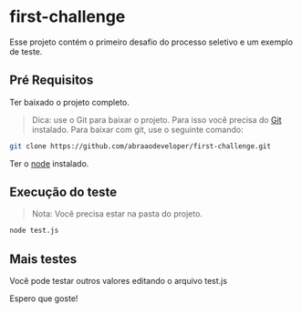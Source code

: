 # first-challenge

Esse projeto contém o primeiro desafio do processo seletivo e um exemplo de teste.

## Pré Requisitos

Ter baixado o projeto completo.
> Dica: use o Git para baixar o projeto. Para isso você precisa do [Git](https://git-scm.com/downloads) instalado.
Para baixar com git, use o seguinte comando: 
```bash
git clone https://github.com/abraaodeveloper/first-challenge.git
```
Ter o [node](https://nodejs.org/en/download/) instalado. 

## Execução do teste

> Nota: Você precisa estar na pasta do projeto.

```bash
node test.js
```

## Mais testes
Você pode testar outros valores editando o arquivo test.js


Espero que goste!
